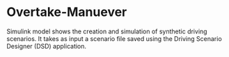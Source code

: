 # Overtake-Manuever
Simulink model shows the creation and simulation of synthetic driving scenarios. It takes as input a scenario file saved using the Driving Scenario Designer (DSD) application.
